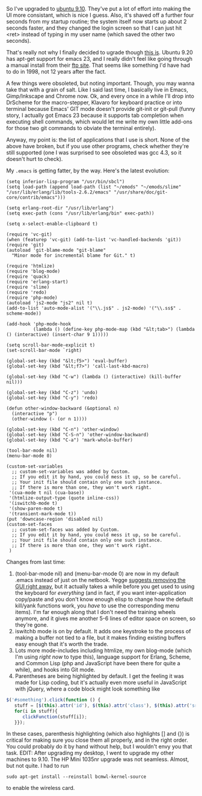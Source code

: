 So I've upgraded to [ubuntu 9.10](http://www.ubuntu.com/). They've put a lot of effort into making the UI more consistant, which is nice I guess. Also, it's shaved off a further four seconds from my startup routine; the system itself now starts up about 2 seconds faster, and they changed the login screen so that I can just hit &lt;ret> instead of typing in my user name (which saved the other two seconds).

That's really not why I finally decided to ugrade though [this is](http://web.psung.name/emacs/setup.html). Ubuntu 9.20 has apt-get support for emacs 23, and I really didn't feel like going through a manual install from their [ftp site](http://ftp.gnu.org/pub/gnu/emacs/). That seems like something I'd have had to do in 1998, not 12 years after the fact.

A few things were obsoleted, but noting important. Though, you may wanna take that with a grain of salt. Like I said last time, I basically live in Emacs, Gimp/Inkscape and Chrome now. Ok, and every once in a while I'll drop into DrScheme for the macro-stepper, Klavaro for keyboard practice or into terminal because Emacs' GIT mode doesn't provide git-init or git-pull (funny story, I actually got Emacs 23 because it supports tab completion when executing shell commands, which would let me write my own little add-ons for those two git commands to obviate the terminal entirely).

Anyway, my point is: the list of applications that I use is short. None of the above have broken, but if you use other programs, check whether they're still supported (one I was surprised to see obsoleted was gcc 4.3, so it doesn't hurt to check).

My `.emacs` is getting fatter, by the way. Here's the latest evolution:

```emacs-lisp
(setq inferior-lisp-program "/usr/bin/sbcl")
(setq load-path (append load-path (list "~/emods" "~/emods/slime" "/usr/lib/erlang/lib/tools-2.6.2/emacs" "/usr/share/doc/git-core/contrib/emacs")))

(setq erlang-root-dir "/usr/lib/erlang")
(setq exec-path (cons "/usr/lib/erlang/bin" exec-path))

(setq x-select-enable-clipboard t)

(require 'vc-git)
(when (featurep 'vc-git) (add-to-list 'vc-handled-backends 'git))
(require 'git)
(autoload 'git-blame-mode "git-blame"
  "Minor mode for incremental blame for Git." t)

(require 'htmlize)
(require 'blog-mode)
(require 'quack)
(require 'erlang-start)
(require 'slime)
(require 'redo)
(require 'php-mode)
(autoload 'js2-mode "js2" nil t)
(add-to-list 'auto-mode-alist '("\\.js$" . js2-mode) '("\\.ss$" . scheme-mode))

(add-hook 'php-mode-hook
          (lambda () (define-key php-mode-map (kbd "&lt;tab>") (lambda () (interactive) (insert-char 9 1)))))

(setq scroll-bar-mode-explicit t)
(set-scroll-bar-mode `right)

(global-set-key (kbd "&lt;f5>") 'eval-buffer)
(global-set-key (kbd "&lt;f7>") 'call-last-kbd-macro)

(global-set-key (kbd "C-w") (lambda () (interactive) (kill-buffer nil)))

(global-set-key (kbd "C-z") 'undo)
(global-set-key (kbd "C-y") 'redo)

(defun other-window-backward (&optional n)
  (interactive "p")
  (other-window (- (or n 1))))

(global-set-key (kbd "C-n") 'other-window)
(global-set-key (kbd "C-S-n") 'other-window-backward)
(global-set-key (kbd "C-a") 'mark-whole-buffer)

(tool-bar-mode nil)
(menu-bar-mode 0)

(custom-set-variables
  ;; custom-set-variables was added by Custom.
  ;; If you edit it by hand, you could mess it up, so be careful.
  ;; Your init file should contain only one such instance.
  ;; If there is more than one, they won't work right.
 '(cua-mode t nil (cua-base))
 '(htmlize-output-type (quote inline-css))
 '(iswitchb-mode t)
 '(show-paren-mode t)
 '(transient-mark-mode t))
(put 'downcase-region 'disabled nil)
(custom-set-faces
  ;; custom-set-faces was added by Custom.
  ;; If you edit it by hand, you could mess it up, so be careful.
  ;; Your init file should contain only one such instance.
  ;; If there is more than one, they won't work right.
 )
```

Changes from last time:


1. (tool-bar-mode nil) and (menu-bar-mode 0) are now in my default .emacs instead of just on the netbook. Yegge [suggests removing the GUI right away](http://steve.yegge.googlepages.com/effective-emacs), but it actually takes a while before you get used to using the keyboard for *everything* (and in fact, if you want inter-application copy/paste and you don't know enough elisp to change how the default kill/yank functions work, you *have* to use the corresponding menu items). I'm far enough along that I don't need the training wheels anymore, and it gives me another 5-6 lines of editor space on screen, so they're gone.
1. iswitchb mode is on by default. It adds one keystroke to the process of making a buffer not tied to a file, but it makes finding existing buffers easy enough that it's worth the trade.
1. Lots more mode-includes including htmlize, my own blog-mode (which I'm using *right now* to type this), language support for Erlang, Scheme, and Common Lisp (php and JavaScript have been there for quite a while), and hooks into Git mode.
1. Parentheses are being highlighted by default. I get the feeling it was made for Lisp coding, but it's actually even more useful in JavaScript with jQuery, where a code block might look something like


```javascript
$('#something').click(function () {
   stuff = [$(this).attr('id'), $(this).attr('class'), $(this).attr('src')];
   for(i in stuff){
      clickFunction(stuff[i]);
   }});
```


In these cases, parenthesis highlighting (which also highlights [] and {}) is critical for making sure you close them all properly, and in the right order. You could probably do it by hand without help, but I wouldn't envy you that task.
EDIT: After upgrading my desktop, I went to upgrade my other machines to 9.10. The HP Mini 1035nr upgrade was not seamless. Almost, but not quite. I had to run 
```shell
sudo apt-get install --reinstall bcmwl-kernel-source
```
to enable the wireless card.
